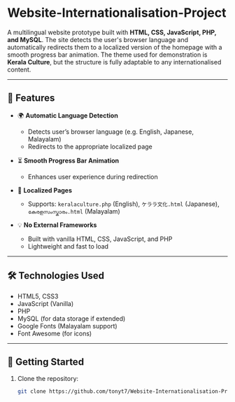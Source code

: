 # Website-Internationalisation-Project
A multilingual website prototype built with **HTML, CSS, JavaScript, PHP, and MySQL**. The site detects the user's browser language and automatically redirects them to a localized version of the homepage with a smooth progress bar animation. The theme used for demonstration is **Kerala Culture**, but the structure is fully adaptable to any internationalised content.

---

## 📌 Features

- 🌍 **Automatic Language Detection**
  - Detects user’s browser language (e.g. English, Japanese, Malayalam)
  - Redirects to the appropriate localized page

- ⏳ **Smooth Progress Bar Animation**
  - Enhances user experience during redirection

- 📄 **Localized Pages**
  - Supports: `keralaculture.php` (English), `ケララ文化.html` (Japanese), `കേരളസംസ്കാരം.html` (Malayalam)

- 💡 **No External Frameworks**
  - Built with vanilla HTML, CSS, JavaScript, and PHP
  - Lightweight and fast to load

---

## 🛠️ Technologies Used

- HTML5, CSS3  
- JavaScript (Vanilla)  
- PHP  
- MySQL (for data storage if extended)  
- Google Fonts (Malayalam support)  
- Font Awesome (for icons)

---

## 🚀 Getting Started

1. Clone the repository:
   ```bash
   git clone https://github.com/tonyt7/Website-Internationalisation-Project.git

